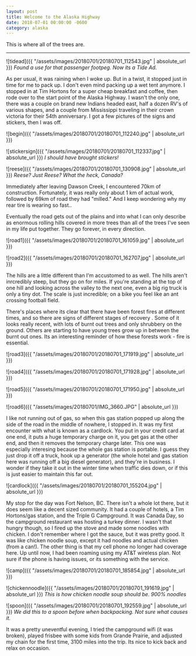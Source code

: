 ```yaml
---
layout: post
title: Welcome to the Alaska Highway
date: 2018-07-01 00:00:00 -0600
category: alaska
---
```


This is where all of the trees are.

---

![tidead]({{ "/assets/images/20180701/20180701_112543.jpg" | absolute_url }})
*Found a use for that passenger footpeg.  Now its a Tide Ad.*

As per usual, it was raining when I woke up.  But in a twist, it stopped just in time for me to pack up.  I don't even mind packing up a wet tent anymore.  I stopped in at Tim Hortons for a super cheap breakfast and coffee, then rode over to the start point of the Alaska Highway.  I wasn't the only one, there was a couple on brand new Indians headed east, half a dozen RV's of various shapes, and a couple from Mississippi traveling in their crown victoria for their 54th anniversary.  I got a few pictures of the signs and stickers, then I was off.

![begin]({{ "/assets/images/20180701/20180701_112240.jpg" | absolute_url }})

![stickersign]({{ "/assets/images/20180701/20180701_112337.jpg" | absolute_url }})
*I should have brought stickers!*

![reese]({{ "/assets/images/20180701/20180701_130908.jpg" | absolute_url }})
*Reese?  Just Reese?  What the heck, Canada?*

Immediately after leaving Dawson Creek, I encountered 70km of construction.  Fortunately, it was really only about 1 km of actual work, followed by 69km of road they had "milled."  And I keep wondering why my rear tire is wearing so fast..

Eventually the road gets out of the plains and into what I can only describe as enormous rolling hills covered in more trees than all of the trees I've seen in my life put together.  They go forever, in every direction.  

![road1]({{ "/assets/images/20180701/20180701_161059.jpg" | absolute_url }})

![road2]({{ "/assets/images/20180701/20180701_162707.jpg" | absolute_url }})

The hills are a little different than I'm accustomed to as well.  The hills aren't inrcredibly steep, but they go on for miles.  If you're standing at the top of one hill and looking across the valley to the next one, even a big rig truck is only a tiny dot.  The scale is just incredible; on a bike you feel like an ant crossing football field.

There's places where its clear that there have been forest fires at different times, and so there are signs of different stages of recovery .  Some of it looks really recent, with lots of burnt out trees and only shrubbery on the ground.  Others are starting to have young trees grow up in between the burnt out ones.  Its an interesting reminder of how these forests work - fire is essential.

![road3]({{ "/assets/images/20180701/20180701_171919.jpg" | absolute_url }})

![road4]({{ "/assets/images/20180701/20180701_171928.jpg" | absolute_url }})

![road5]({{ "/assets/images/20180701/20180701_171950.jpg" | absolute_url }})

![road6]({{ "/assets/images/20180701/IMG_3660.JPG" | absolute_url }})

I like not running out of gas, so when this gas station popped up along the side of the road in the middle of nowhere, I stopped in.  It was my first encounter with what is known as a cardlock.  You put in your credit card at one end, it puts a huge temporary charge on it, you get gas at the other end, and then it removes the temporary charge later.  This one was especially interesing because the whole gas station is portable.  I guess they just drop it off a truck, hook up a generator (the whole hotel and gas station here was running off a big diesel generator), and they're in business.  I wonder if they take it out in the winter time when traffic dies down, or if this is just easier to maintain this far out.

![cardlock]({{ "/assets/images/20180701/20180701_155204.jpg" | absolute_url }})

My stop for the day was Fort Nelson, BC.  There isn't a whole lot there, but it does seem like a decent sized community.  It had a couple of hotels, a Tim Hortons/gas station, and the Triple G Campground.  It was Canada Day, so the campground restaurant was hosting a turkey dinner.  I wasn't that hungry though, so I fired up the stove and made some noodles with chicken.  I don't remember where I got the sauce, but it was pretty good.  It was like chicken noodle soup, except it had noodles and actual chicken (from a can!).  The other thing is that my cell phone no longer had coverage here.  Up until now, I had been roaming using my AT&T wireless plan.  Not sure if the phone is having issues, or its something with the service.  

![camp]({{ "/assets/images/20180701/20180701_185854.jpg" | absolute_url }})

![chickennoodle]({{ "/assets/images/20180701/20180701_191619.jpg" | absolute_url }})
*This is how chicken noodle soup should be.  900% noodles*

![spoon]({{ "/assets/images/20180701/20180701_192559.jpg" | absolute_url }})
*We did this to a spoon before when backpacking.  Not sure what causes it.*

It was a pretty uneventful evening, I tried the campground wifi (it was broken), played frisbee with some kids from Grande Prairie, and adjusted my chain for the first time, 3100 miles into the trip. Its nice to kick back and relax on occasion.
